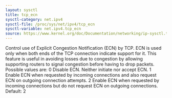 ```yaml
---
layout: sysctl
title: tcp_ecn
sysctl-category: net.ipv4
sysctl-file: /proc/sys/net/ipv4/tcp_ecn
sysctl-variable: net.ipv4.tcp_ecn
source: https://www.kernel.org/doc/Documentation/networking/ip-sysctl.txt
---
```

Control use of Explicit Congestion Notification (ECN) by TCP.
ECN is used only when both ends of the TCP connection indicate
support for it.  This feature is useful in avoiding losses due
to congestion by allowing supporting routers to signal
congestion before having to drop packets.
Possible values are:
	0 Disable ECN.  Neither initiate nor accept ECN.
	1 Enable ECN when requested by incoming connections and
	  also request ECN on outgoing connection attempts.
	2 Enable ECN when requested by incoming connections
	  but do not request ECN on outgoing connections.
Default: 2

